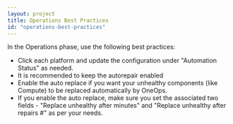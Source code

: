 ```yaml
---
layout: project
title: Operations Best Practices
id: "operations-best-practices"
---
```


In the Operations phase, use the following best practices:


* Click each platform and update the configuration under "Automation Status" as needed.
* It is recommended to keep the autorepair enabled
* Enable the auto replace if you want your unhealthy components (like Compute) to be replaced automatically by OneOps.
* If you enable the auto replace, make sure you set the associated two fields - "Replace unhealthy after minutes" and "Replace unhealthy after repairs #" as per your needs.
